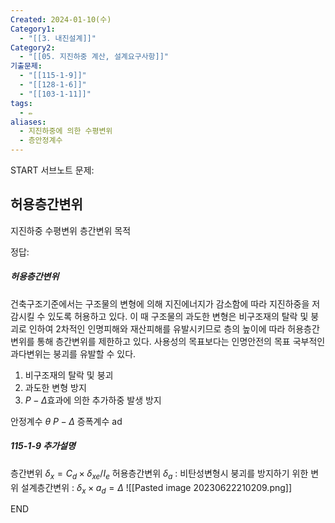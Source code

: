 ```yaml
---
Created: 2024-01-10(수)
Category1:
  - "[[3. 내진설계]]"
Category2:
  - "[[05. 지진하중 계산, 설계요구사항]]"
기출문제:
  - "[[115-1-9]]"
  - "[[128-1-6]]"
  - "[[103-1-11]]"
tags:
  - ✏️
aliases:
  - 지진하중에 의한 수평변위
  - 층안정계수
---
```

START
서브노트
문제:  
## 허용층간변위 
지진하중 수평변위
층간변위 목적

정답: 

##### 허용층간변위
건축구조기준에서는 구조물의 변형에 의해 지진에너지가 감소함에 따라 지진하중을 저감시킬 수 있도록 허용하고 있다. 이 때 구조물의 과도한 변형은 비구조재의 탈락 및 붕괴로 인하여 2차적인 인명피해와 재산피해를 유발시키므로 층의 높이에 따라 허용층간변위를 통해 층간변위를 제한하고 있다.
사용성의 목표보다는 인명안전의 목표
국부적인 과다변위는 붕괴를 유발할 수 있다.
1. 비구조재의 탈락 및 붕괴
2. 과도한 변형 방지
3. $P-\Delta$효과에 의한 추가하중 발생 방지

안정계수 $\theta$
$P-\Delta$ 증폭계수 ad 
##### 115-1-9 추가설명
층간변위 $\delta_x = C_d \times \delta_{xe} / I_e$ 
허용층간변위 $\delta_a$ : 비탄성변형시 붕괴를 방지하기 위한 변위
설계층간변위 : $\delta_x \times a_d = \Delta$
![[Pasted image 20230622210209.png]]
<!--ID: 1687436091399-->
END